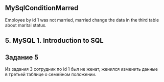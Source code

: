 ## MySqlConditionMarred
Employee by id 1 was not married, married change the data in the third table about marital status.
## 5. MySQL 1. Introduction to SQL
## Задание 5 

Из задания 3 сотрудник по id 1 был не женат, женился изменить данные в третьей таблице о семейном положении. 

